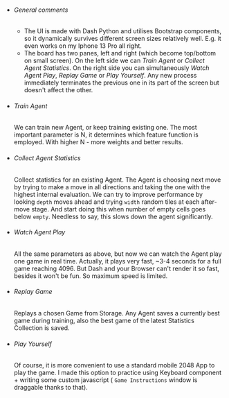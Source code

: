 * ###### General comments
    * The UI is made with Dash Python and utilises Bootstrap components, so it dynamically survives different screen sizes relatively well. E.g. it even works on my Iphone 13 Pro all right.
    * The board has two panes, left and right (which become top/bottom on small screen). On the left side we can *Train Agent* or *Collect Agent Statistics*. On the right side you can simultaneously *Watch Agent Play*, *Replay Game* or *Play Yourself*. Any new process immediately terminates the previous one in its part of the screen but doesn't affect the other.
* ###### Train Agent
    We can train new Agent, or keep training existing one. The most important parameter is N, it determines which feature function is employed. With higher N - more weights and better results.
* ###### Collect Agent Statistics
    Collect statistics for an existing Agent. The Agent is choosing next move by trying to make a move in all directions and taking the one with the highest internal evaluation. We can try to improve performance by looking `depth` moves ahead and trying `width` random tiles at each after-move stage. And start doing this when number of empty cells goes below `empty`. Needless to say, this slows down the agent significantly.
* ###### Watch Agent Play
    All the same parameters as above, but now we can watch the Agent play one game in real time. Actually, it plays very fast, ~3-4 seconds for a full game reaching 4096. But Dash and your Browser can't render it so fast, besides it won't be fun. So maximum speed is limited.
* ###### Replay Game
    Replays a chosen Game from Storage. Any Agent saves a currently best game during training, also the best game of the latest Statistics Collection is saved.
* ###### Play Yourself
    Of course, it is more convenient to use a standard mobile 2048 App to play the game. I made this option to practice using Keyboard component + writing some custom javascript ( `Game Instructions` window is draggable thanks to that).